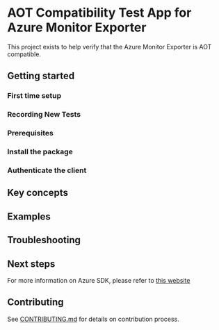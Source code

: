 # AOT Compatibility Test App for Azure Monitor Exporter

This project exists to help verify that the Azure Monitor Exporter is AOT compatible.

## Getting started

### First time setup

### Recording New Tests

### Prerequisites

### Install the package

### Authenticate the client

## Key concepts

## Examples

## Troubleshooting

## Next steps

For more information on Azure SDK, please refer to [this website](https://azure.github.io/azure-sdk/)

## Contributing

See [CONTRIBUTING.md](https://github.com/Azure/azure-sdk-for-net/blob/main/CONTRIBUTING.md) for details on contribution process.

